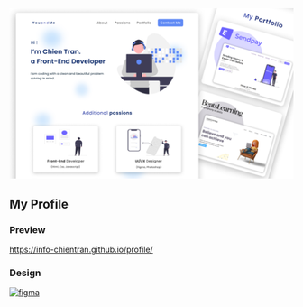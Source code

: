 ![My Profile](https://github.com/info-chientran/profile/blob/main/assets/img/cover.png?raw=true)
## My Profile

### Preview
https://info-chientran.github.io/profile/

### Design

[<img src='https://cdn.jsdelivr.net/npm/simple-icons@3.0.1/icons/figma.svg' alt='figma' height='40'>](https://www.figma.com/file/TSsXIVuMtmIDvS5mEQWjWF/My-Profile?node-id=0%3A1)
